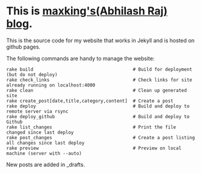 This is [maxking's(Abhilash Raj) blog][1].
===

This is the source code for my website that works in Jekyll and is hosted on
github pages.

The following commands are handy to manage the website:

```
rake build                                     # Build for deployment (but do not deploy)
rake check_links                               # Check links for site already running on localhost:4000
rake clean                                     # Clean up generated site
rake create_post[date,title,category,content]  # Create a post
rake deploy                                    # Build and deploy to remote server via rsync
rake deploy_github                             # Build and deploy to Github
rake list_changes                              # Print the file changed since last deploy
rake post_changes                              # Create a post listing all changes since last deploy
rake preview                                   # Preview on local machine (server with --auto)
```


New posts are added in _drafts.

[1]: http://asynchronous.in
